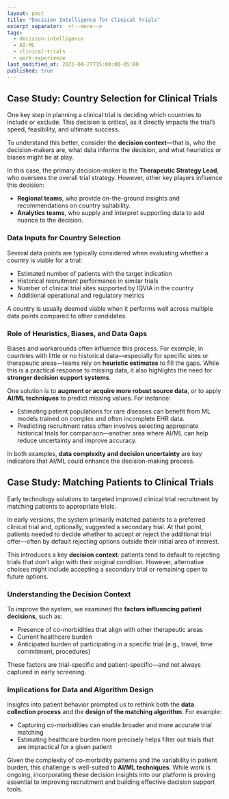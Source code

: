 ```yaml
---
layout: post
title: "Decision Intelligence for Clinical Trials"
excerpt_separator:  <!--more-->
tags:
  - decision-intelligence
  - AI-ML
  - clinical-trials
  - work-experience
last_modified_at: 2021-04-27T15:00:00-05:00
published: true
---
```


## Case Study: Country Selection for Clinical Trials

One key step in planning a clinical trial is deciding which countries to include or exclude. This decision is critical, as it directly impacts the trial’s speed, feasibility, and ultimate success.

To understand this better, consider the **decision context**—that is, who the decision-makers are, what data informs the decision, and what heuristics or biases might be at play.

In this case, the primary decision-maker is the **Therapeutic Strategy Lead**, who oversees the overall trial strategy. However, other key players influence this decision:

* **Regional teams**, who provide on-the-ground insights and recommendations on country suitability.
* **Analytics teams**, who supply and interpret supporting data to add nuance to the decision.

### Data Inputs for Country Selection

Several data points are typically considered when evaluating whether a country is viable for a trial:

* Estimated number of patients with the target indication
* Historical recruitment performance in similar trials
* Number of clinical trial sites supported by IQVIA in the country
* Additional operational and regulatory metrics

A country is usually deemed viable when it performs well across multiple data points compared to other candidates.

### Role of Heuristics, Biases, and Data Gaps

Biases and workarounds often influence this process. For example, in countries with little or no historical data—especially for specific sites or therapeutic areas—teams rely on **heuristic estimates** to fill the gaps. While this is a practical response to missing data, it also highlights the need for **stronger decision support systems**.

One solution is to **augment or acquire more robust source data**, or to apply **AI/ML techniques** to predict missing values. For instance:

* Estimating patient populations for rare diseases can benefit from ML models trained on complex and often incomplete EHR data.
* Predicting recruitment rates often involves selecting appropriate historical trials for comparison—another area where AI/ML can help reduce uncertainty and improve accuracy.

In both examples, **data complexity and decision uncertainty** are key indicators that AI/ML could enhance the decision-making process.

## Case Study: Matching Patients to Clinical Trials

Early technology solutions to targeted improved clinical trial recruitment by matching patients to appropriate trials.

In early versions, the system primarily matched patients to a preferred clinical trial and, optionally, suggested a secondary trial. At that point, patients needed to decide whether to accept or reject the additional trial offer—often by default rejecting options outside their initial area of interest.

This introduces a key **decision context**: patients tend to default to rejecting trials that don’t align with their original condition. However, alternative choices might include accepting a secondary trial or remaining open to future options.

### Understanding the Decision Context

To improve the system, we examined the **factors influencing patient decisions**, such as:

* Presence of co-morbidities that align with other therapeutic areas
* Current healthcare burden
* Anticipated burden of participating in a specific trial (e.g., travel, time commitment, procedures)

These factors are trial-specific and patient-specific—and not always captured in early screening.

### Implications for Data and Algorithm Design

Insights into patient behavior prompted us to rethink both the **data collection process** and the **design of the matching algorithm**. For example:

* Capturing co-morbidities can enable broader and more accurate trial matching
* Estimating healthcare burden more precisely helps filter out trials that are impractical for a given patient

Given the complexity of co-morbidity patterns and the variability in patient burden, this challenge is well-suited to **AI/ML techniques**. While work is ongoing, incorporating these decision insights into our platform is proving essential to improving recruitment and building effective decision support tools.


